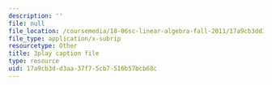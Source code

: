 ```yaml
---
description: ''
file: null
file_location: /coursemedia/18-06sc-linear-algebra-fall-2011/17a9cb3dd3aa37f75cb7516b57bcb68c_h9aDgvW59TU.srt
file_type: application/x-subrip
resourcetype: Other
title: 3play caption file
type: resource
uid: 17a9cb3d-d3aa-37f7-5cb7-516b57bcb68c
---
```

